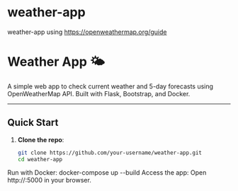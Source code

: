# weather-app
weather-app using https://openweathermap.org/guide


# Weather App 🌤️

A simple web app to check current weather and 5-day forecasts using OpenWeatherMap API. Built with Flask, Bootstrap, and Docker.

---

## Quick Start

1. **Clone the repo**:
   ```bash
   git clone https://github.com/your-username/weather-app.git
   cd weather-app

Run with Docker:
docker-compose up --build
Access the app:
Open http://<EC2-publicip>:5000 in your browser.
